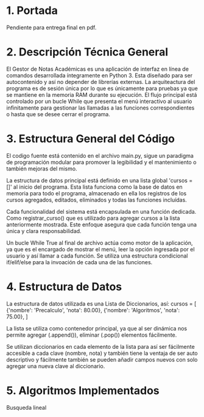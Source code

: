# 1. Portada
Pendiente para entrega final en pdf.

# 2. Descripción Técnica General
El Gestor de Notas Académicas es una aplicación de interfaz en línea de comandos desarrollada íntegramente en Python 3. Esta diseñado para ser autocontenido y así no depender de librerías externas.
La arquiteactura del programa es de sesión única por lo que es únicamente para pruebas ya que se mantiene en la memoria RAM durante su ejecución. El flujo principal está controlado por un bucle While que presenta el menú interactivo al usuario infinitamente para gestionar las llamadas a las funciones correspondientes o hasta que se desee cerrar el programa.

# 3. Estructura General del Código
El codigo fuente está contenido en el archivo main.py, sigue un paradigma de programación modular para promover la legibilidad y el mantenimiento o también mejoras del mismo.

La estructura de datos principal está definido en una lista global 'cursos = []' al inicio del programa. Esta lista funciona como la base de datos en memoria para todo el programa, almacenado en ella los registros de los cursos agregados, editados, eliminados y todas las funciones incluídas.

Cada funcionalidad del sistema está encapsulada en una función dedicada. Como registrar_curso() que es utilizado para agregar cursos a la lista anteriormente mostrada.
Este enfoque asegura que cada función tenga una única y clara responsabilidad.

Un bucle While True al final de archivo actúa como motor de la aplicación, ya que es el encargado de mostrar el menú, leer la opción ingresada por el usuario y así llamar a cada función. Se utiliza una estructura condicional if/elif/else para la invoación de cada una de las funciones.

# 4. Estructura de Datos
La estructura de datos utilizada es una Lista de Diccionarios, así:
cursos = [
    {'nombre': 'Precalculo', 'nota': 80.00},
    {'nombre': 'Algoritmos', 'nota': 75.00},
]

La lista se utiliza como contenedor principal, ya que al ser dinámica nos permite agregar (.append()), eliminar (.pop()) elementos fácilmente.

Se utilizan diccionarios en cada elemento de la lista para así ser fácilmente accesible a cada clave (nombre, nota) y también tiene la ventaja de ser auto descriptivo y fácilmente también se pueden añadir campos nuevos con solo agregar una nueva clave al diccionario.

# 5. Algoritmos Implementados
Busqueda lineal